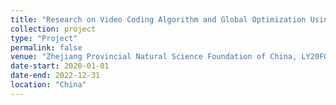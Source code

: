 ```yaml
---
title: "Research on Video Coding Algorithm and Global Optimization Using Deep Neural Network"
collection: project
type: "Project"
permalink: false
venue: "Zhejiang Provincial Natural Science Foundation of China, LY20F010013, Principle Investigator."
date-start: 2020-01-01
date-end: 2022-12-31
location: "China"
---
```


